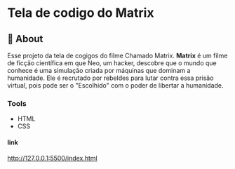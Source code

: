 
# Tela de codigo do Matrix 

## 📕 About 
Esse projeto  da tela de cogigos do filme Chamado Matrix. **Matrix** é um filme de ficção científica em que Neo, um hacker, descobre que o mundo que conhece é uma simulação criada por máquinas que dominam a humanidade. Ele é recrutado por rebeldes para lutar contra essa prisão virtual, pois pode ser o "Escolhido" com o poder de libertar a humanidade.

### Tools 

- HTML
- CSS

#### link

http://127.0.0.1:5500/index.html
  
